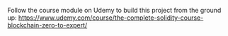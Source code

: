 Follow the course module on Udemy to build this project from the ground up:
https://www.udemy.com/course/the-complete-solidity-course-blockchain-zero-to-expert/
